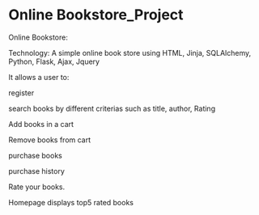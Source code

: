 # Online Bookstore_Project

Online Bookstore:


Technology:
A simple online book store using 
HTML, 
Jinja, 
SQLAlchemy, 
Python, 
Flask, 
Ajax, 
Jquery

It allows a user to:

register

search books by different criterias such as title, author, Rating

Add books in a cart

Remove books from cart

purchase books

purchase history

Rate your books.

Homepage displays top5 rated books
